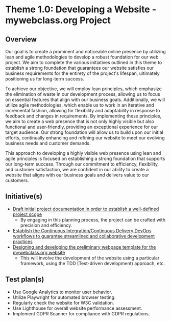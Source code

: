 # Theme 1.0: Developing a Website - mywebclass.org Project

## Overview

Our goal is to create a prominent and noticeable online presence by utilizing
lean and agile methodologies to develop a robust foundation for our web project.
We aim to complete the various initiatives outlined in this theme to establish a
strong foundation that guarantees our website satisfies our business
requirements for the entirety of the project's lifespan, ultimately positioning
us for long-term success.

To achieve our objective, we will employ lean principles, which emphasize the
elimination of waste in our development process, allowing us to focus on
essential features that align with our business goals. Additionally, we will
utilize agile methodologies, which enable us to work in an iterative and
incremental fashion, allowing for flexibility and adaptability in response to
feedback and changes in requirements. By implementing these principles, we aim
to create a web presence that is not only highly visible but also functional and
user-friendly, providing an exceptional experience for our target audience. Our
strong foundation will allow us to build upon our initial efforts, continually
enhancing and refining our website to meet our evolving business needs and
customer demands.

This approach to developing a highly visible web presence using lean and agile
principles is focused on establishing a strong foundation that supports our
long-term success. Through our commitment to efficiency, flexibility, and
customer satisfaction, we are confident in our ability to create a website that
aligns with our business goals and delivers value to our customers.

## Initiative(s)

- [Draft initial project documentation in order to establish a well-defined project scope](initiatives/initiative_doc_draft.md)
  - By engaging in this planning process, the project can be crafted with
    precision and efficiency.
- [Establish the Continuous Integration/Continuous Delivery DevOps workflows to guarantee streamlined and collaborative development practices](initiatives/initiative_devops.md)
- [Designing and developing the preliminary webpage template for the mywebclass.org website](initiatives/initiative_developing_webpages.md)
  - This will involve the development of the website using a particular
    framework, using the TDD (Test-driven development) approach, etc.

## Test plan(s)

- Use Google Analytics to monitor user behavior.
- Utilize Playwright for automated browser testing.
- Regularly check the website for W3C validation.
- Use Lighthouse for overall website performance assessment.
- Implement GDPR Scanner for compliance with GDPR regulations.
